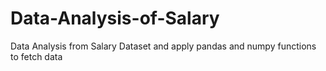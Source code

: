 # Data-Analysis-of-Salary
Data Analysis from Salary Dataset and apply pandas and numpy functions to fetch data
